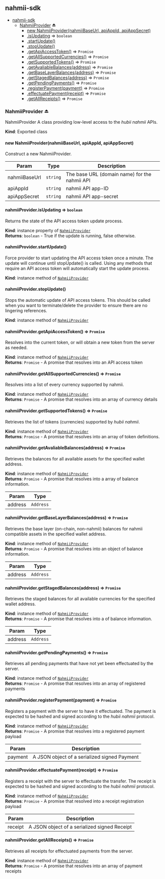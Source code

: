 <a name="module_nahmii-sdk"></a>

## nahmii-sdk

* [nahmii-sdk](#module_nahmii-sdk)
    * [NahmiiProvider](#exp_module_nahmii-sdk--NahmiiProvider) ⏏
        * [new NahmiiProvider(nahmiiBaseUrl, apiAppId, apiAppSecret)](#new_module_nahmii-sdk--NahmiiProvider_new)
        * [.isUpdating](#module_nahmii-sdk--NahmiiProvider+isUpdating) ⇒ <code>boolean</code>
        * [.startUpdate()](#module_nahmii-sdk--NahmiiProvider+startUpdate)
        * [.stopUpdate()](#module_nahmii-sdk--NahmiiProvider+stopUpdate)
        * [.getApiAccessToken()](#module_nahmii-sdk--NahmiiProvider+getApiAccessToken) ⇒ <code>Promise</code>
        * [.getAllSupportedCurrencies()](#module_nahmii-sdk--NahmiiProvider+getAllSupportedCurrencies) ⇒ <code>Promise</code>
        * [.getSupportedTokens()](#module_nahmii-sdk--NahmiiProvider+getSupportedTokens) ⇒ <code>Promise</code>
        * [.getAvaliableBalances(address)](#module_nahmii-sdk--NahmiiProvider+getAvaliableBalances) ⇒ <code>Promise</code>
        * [.getBaseLayerBalances(address)](#module_nahmii-sdk--NahmiiProvider+getBaseLayerBalances) ⇒ <code>Promise</code>
        * [.getStagedBalances(address)](#module_nahmii-sdk--NahmiiProvider+getStagedBalances) ⇒ <code>Promise</code>
        * [.getPendingPayments()](#module_nahmii-sdk--NahmiiProvider+getPendingPayments) ⇒ <code>Promise</code>
        * [.registerPayment(payment)](#module_nahmii-sdk--NahmiiProvider+registerPayment) ⇒ <code>Promise</code>
        * [.effectuatePayment(receipt)](#module_nahmii-sdk--NahmiiProvider+effectuatePayment) ⇒ <code>Promise</code>
        * [.getAllReceipts()](#module_nahmii-sdk--NahmiiProvider+getAllReceipts) ⇒ <code>Promise</code>

<a name="exp_module_nahmii-sdk--NahmiiProvider"></a>

### NahmiiProvider ⏏
NahmiiProvider
A class providing low-level access to the _hubii nahmii_ APIs.

**Kind**: Exported class  
<a name="new_module_nahmii-sdk--NahmiiProvider_new"></a>

#### new NahmiiProvider(nahmiiBaseUrl, apiAppId, apiAppSecret)
Construct a new NahmiiProvider.


| Param | Type | Description |
| --- | --- | --- |
| nahmiiBaseUrl | <code>string</code> | The base URL (domain name) for the nahmii API |
| apiAppId | <code>string</code> | nahmii API app-ID |
| apiAppSecret | <code>string</code> | nahmii API app-secret |

<a name="module_nahmii-sdk--NahmiiProvider+isUpdating"></a>

#### nahmiiProvider.isUpdating ⇒ <code>boolean</code>
Returns the state of the API access token update process.

**Kind**: instance property of [<code>NahmiiProvider</code>](#exp_module_nahmii-sdk--NahmiiProvider)  
**Returns**: <code>boolean</code> - True if the update is running, false otherwise.  
<a name="module_nahmii-sdk--NahmiiProvider+startUpdate"></a>

#### nahmiiProvider.startUpdate()
Force provider to start updating the API access token once a minute. The
update will continue until stopUpdate() is called.
Using any methods that require an API access token will automatically
start the update process.

**Kind**: instance method of [<code>NahmiiProvider</code>](#exp_module_nahmii-sdk--NahmiiProvider)  

<a name="module_nahmii-sdk--NahmiiProvider+stopUpdate"></a>

#### nahmiiProvider.stopUpdate()
Stops the automatic update of API access tokens. This should be called
when you want to terminate/delete the provider to ensure there are no
lingering references.

**Kind**: instance method of [<code>NahmiiProvider</code>](#exp_module_nahmii-sdk--NahmiiProvider)  
<a name="module_nahmii-sdk--NahmiiProvider+getApiAccessToken"></a>

#### nahmiiProvider.getApiAccessToken() ⇒ <code>Promise</code>
Resolves into the current token, or will obtain a new token from the
server as needed.

**Kind**: instance method of [<code>NahmiiProvider</code>](#exp_module_nahmii-sdk--NahmiiProvider)  
**Returns**: <code>Promise</code> - A promise that resolves into an API access token  

<a name="module_nahmii-sdk--NahmiiProvider+getAllSupportedCurrencies"></a>

#### nahmiiProvider.getAllSupportedCurrencies() ⇒ <code>Promise</code>
Resolves into a list of every currency supported by nahmii.

**Kind**: instance method of [<code>NahmiiProvider</code>](#exp_module_nahmii-sdk--NahmiiProvider)  
**Returns**: <code>Promise</code> - A promise that resolves into an array of currency details

<a name="module_nahmii-sdk--NahmiiProvider+getSupportedTokens"></a>

#### nahmiiProvider.getSupportedTokens() ⇒ <code>Promise</code>
Retrieves the list of tokens (currencies) supported by _hubii nahmii_.

**Kind**: instance method of [<code>NahmiiProvider</code>](#exp_module_nahmii-sdk--NahmiiProvider)  
**Returns**: <code>Promise</code> - A promise that resolves into an array of token definitions.  

<a name="module_nahmii-sdk--NahmiiProvider+getAvaliableBalances"></a>

#### nahmiiProvider.getAvaliableBalances(address) ⇒ <code>Promise</code>
Retrieves the balances for all available assets for the specified wallet address.

**Kind**: instance method of [<code>NahmiiProvider</code>](#exp_module_nahmii-sdk--NahmiiProvider)  
**Returns**: <code>Promise</code> - A promise that resolves into a array of balance information.  

| Param | Type |
| --- | --- |
| address | <code>Address</code> | 

<a name="module_nahmii-sdk--NahmiiProvider+getBaseLayerBalances"></a>

#### nahmiiProvider.getBaseLayerBalances(address) ⇒ <code>Promise</code>
Retrieves the base layer (on-chain, non-nahmii) balances for nahmii compatible assets in the specified wallet address.

**Kind**: instance method of [<code>NahmiiProvider</code>](#exp_module_nahmii-sdk--NahmiiProvider)  
**Returns**: <code>Promise</code> - A promise that resolves into an object of balance information.  

| Param | Type |
| --- | --- |
| address | <code>Address</code> | 

<a name="module_nahmii-sdk--NahmiiProvider+getStagedBalances"></a>

#### nahmiiProvider.getStagedBalances(address) ⇒ <code>Promise</code>
Retrieves the staged balances for all available currencies for the specified wallet address.

**Kind**: instance method of [<code>NahmiiProvider</code>](#exp_module_nahmii-sdk--NahmiiProvider)  
**Returns**: <code>Promise</code> - A promise that resolves into a of balance information.  

| Param | Type |
| --- | --- |
| address | <code>Address</code> |

<a name="module_nahmii-sdk--NahmiiProvider+getPendingPayments"></a>

#### nahmiiProvider.getPendingPayments() ⇒ <code>Promise</code>
Retrieves all pending payments that have not yet been effectuated by the
server.

**Kind**: instance method of [<code>NahmiiProvider</code>](#exp_module_nahmii-sdk--NahmiiProvider)  
**Returns**: <code>Promise</code> - A promise that resolves into an array of registered payments  
<a name="module_nahmii-sdk--NahmiiProvider+registerPayment"></a>

#### nahmiiProvider.registerPayment(payment) ⇒ <code>Promise</code>
Registers a payment with the server to have it effectuated. The payment
is expected to be hashed and signed according to the _hubii nahmii_
protocol.

**Kind**: instance method of [<code>NahmiiProvider</code>](#exp_module_nahmii-sdk--NahmiiProvider)  
**Returns**: <code>Promise</code> - A promise that resolves into a registered payment payload  

| Param | Description |
| --- | --- |
| payment | A JSON object of a serialized signed Payment |

<a name="module_nahmii-sdk--NahmiiProvider+effectuatePayment"></a>

#### nahmiiProvider.effectuatePayment(receipt) ⇒ <code>Promise</code>
Registers a receipt with the server to effectuate the transfer. The
receipt is expected to be hashed and signed according to the
_hubii nahmii_ protocol.

**Kind**: instance method of [<code>NahmiiProvider</code>](#exp_module_nahmii-sdk--NahmiiProvider)  
**Returns**: <code>Promise</code> - A promise that resolved into a receipt registration payload  

| Param | Description |
| --- | --- |
| receipt | A JSON object of a serialized signed Receipt |

<a name="module_nahmii-sdk--NahmiiProvider+getAllReceipts"></a>

#### nahmiiProvider.getAllReceipts() ⇒ <code>Promise</code>
Retrieves all receipts for effectuated payments from the server.

**Kind**: instance method of [<code>NahmiiProvider</code>](#exp_module_nahmii-sdk--NahmiiProvider)  
**Returns**: <code>Promise</code> - A promise that resolves into an array of payment receipts  
